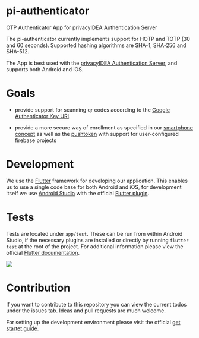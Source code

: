 # pi-authenticator
OTP Authenticator App for privacyIDEA Authentication Server

The pi-authenticator currently implements support for HOTP and TOTP (30 and 60 seconds). Supported hashing algorithms are SHA-1, SHA-256 and SHA-512.

The App is best used with the
[privacyIDEA Authentication Server](https://github/privacyidea/privacyidea), and supports both Android and iOS.

# Goals

* provide support for scanning qr codes according to the
[Google Authenticator Key URI](https://github.com/google/google-authenticator/wiki/Key-Uri-Format).

* provide a more secure way of enrollment as
specified in our
[smartphone concept](https://github.com/privacyidea/privacyidea/wiki/concept%3A-SmartphoneApp) as well as the [pushtoken](https://github.com/privacyidea/privacyidea/wiki/concept%3A-PushToken) with support for user-configured firebase projects

# Development

We use the [Flutter](https://flutter.dev/) framework for developing our application. This enables us to use a single code base for both Android and iOS, for development itself we use [Android Studio](https://developer.android.com/studio) with the official [Flutter plugin](https://github.com/flutter/flutter-intellij).

# Tests

Tests are located under `app/test`. These can be run from within Android Studio, if the necessary plugins are installed or directly by running `flutter test` at the root of the project. For additional information please view the official [Flutter documentation](https://flutter.dev/docs/testing).

![](https://github.com/privacyidea/pi-authenticator/workflows/ci/badge.svg)
# Contribution

If you want to contribute to this repository you can view the current todos under the issues tab. Ideas and pull requests are much welcome.

For setting up the development environment please visit the official [get startet guide](https://flutter.dev/docs/get-started/install).
